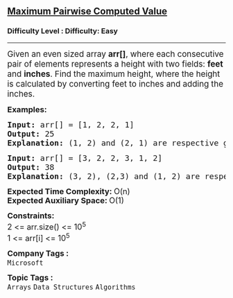 <h2><a href="https://www.geeksforgeeks.org/problems/maximum-in-struct-array/1?page=1&company=Microsoft&difficulty=Basic,Easy,Medium,Hard&status=unsolved,attempted&sortBy=accuracy">Maximum Pairwise Computed Value</a></h2><h3>Difficulty Level : Difficulty: Easy</h3><hr><div class="problems_problem_content__Xm_eO"><p><span style="font-size: 14pt;">Given an even sized array <strong>arr[]</strong>, where each consecutive pair of elements represents a height with two fields: <strong>feet</strong> and <strong>inches</strong>. Find the maximum height, where the height is calculated by converting feet to inches and adding the inches.</span></p>
<p><strong style="font-size: 18px;">Examples:</strong></p>
<pre><span style="font-size: 18px;"><strong>Input: </strong>arr[] = [1, 2, 2, 1] <br><strong>Output: </strong>25
<strong>Explanation: </strong>(1, 2) and (2, 1) are respective given heights. After converting both heigths in to inches, we get 14 and 25 as respective heights. So, 25 is the maximum height.</span></pre>
<pre><span style="font-size: 18px;"><strong>Input: </strong>arr[] = [3, 2, 2, 3, 1, 2]
<strong>Output: </strong>38
<strong>Explanation: </strong>(3, 2), (2,3) and (1, 2) are respective given heights. After converting both heigths in to inches, we get 38, 27 and 14 as respective heights. So, 38 is the maximum height.
</span></pre>
<p><span style="font-size: 18px;"><strong>Expected Time Complexity:&nbsp;</strong>O(n)<br><strong>Expected Auxiliary Space:&nbsp;</strong>O(1)</span></p>
<p><span style="font-size: 18px;"><strong>Constraints:</strong><br>2 &lt;= arr.size() &lt;= 10<sup>5<br></sup></span><span style="font-size: 18px;">1 &lt;= arr[i] &lt;= 10<sup>5</sup></span></p></div><p><span style=font-size:18px><strong>Company Tags : </strong><br><code>Microsoft</code>&nbsp;<br><p><span style=font-size:18px><strong>Topic Tags : </strong><br><code>Arrays</code>&nbsp;<code>Data Structures</code>&nbsp;<code>Algorithms</code>&nbsp;